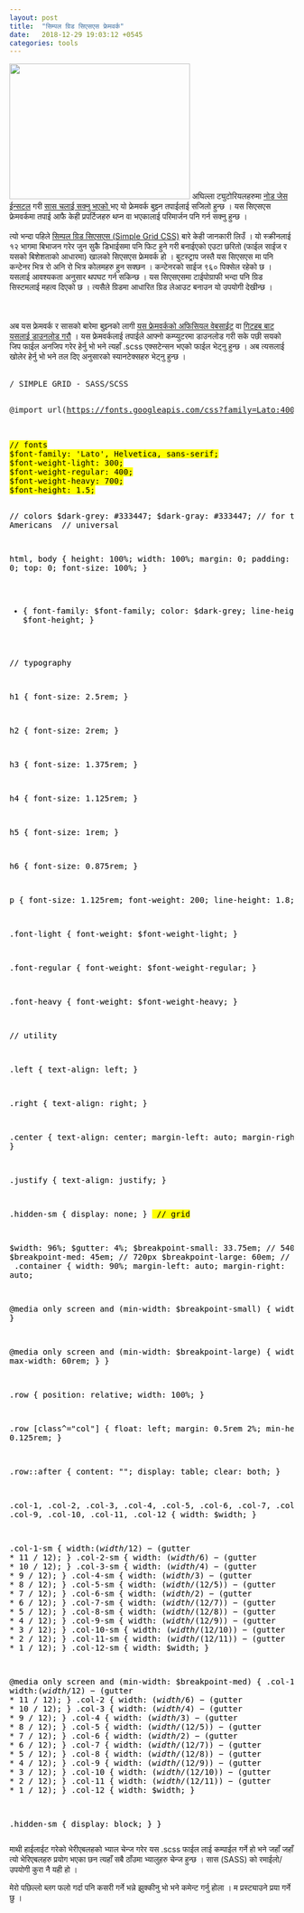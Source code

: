 ```yaml
---
layout: post
title:  "सिम्पल ग्रिड सिएसएस फ्रेमवर्क"
date:   2018-12-29 19:03:12 +0545
categories: tools
---
```


<img border="0" data-original-height="900" data-original-width="1200" height="240" src="https://4.bp.blogspot.com/-27z-vrf3-fo/XCehu62-_LI/AAAAAAAAFro/Hw2aRE7etp0TR6MA7jBczFjXWAdMOK8XACLcBGAs/s320/simple-grid-css.png" width="320" />
अघिल्ला ट्युटोरियलहरुमा <a href="https://www.enepal.com.np/2018/12/how-to-install-nmp.html" target="_blank">नोड जेस ईन्सटल</a> गरी <a href="https://www.enepal.com.np/2018/12/conditional-css.html" target="_blank">सास चलाई सक्नु भएको </a>भए यो फ्रेमवर्क बुझ्न तपाईलाई सजिलो हुन्छ । यस सिएसएस फ्रेमवर्कमा तपाई आफै केही प्रपर्टिजहरु थप्न वा भएकालाई परिमार्जन पनि गर्न सक्नु हुन्छ ।<br />
<br />
त्यो भन्दा पहिले <a href="https://simplegrid.io/" target="_blank">सिम्पल ग्रिड सिएसएस (Simple Grid CSS)</a> बारे केही जानकारी लिउँ । यो स्क्रीनलाई १२ भागमा बिभाजन गरेर जुन सुकै डिभाईसमा पनि फिट हुने गरी बनाईएको एउटा छरितो (फाईल साईज र यसको बिशेशताको आधारमा) खालको सिएसएस फ्रेमवर्क हो । बुटस्ट्राप जस्तै यस सिएसएस मा पनि कन्टेनर भित्र रो अनि रो भित्र कोलमहरु हुन सक्छन । कन्टेनरको साईज ९६० पिक्सेल रहेको छ । यसलाई आवश्यकता अनुसार थपघट गर्न सकिन्छ । यस सिएसएसमा टाईपोग्राफी भन्दा पनि ग्रिड सिस्टमलाई महत्व दिएको छ । त्यसैले ग्रिडमा आधारित ग्रिड लेआउट बनाउन यो उपयोगी देखीन्छ ।<br />
<br />
<!--more--><br />
<br />
अब यस फ्रेमवर्क र सासको बारेमा बुझ्नको लागी <a href="https://simplegrid.io/" target="_blank">यस फ्रेमवर्कको अफिसियल वेबसाईट</a> वा <a href="https://github.com/zachacole/Simple-Grid" target="_blank">गिटहब बाट यसलाई डाउनलोड गरौ</a> । यस फ्रेमवर्कलाई तपाईले आफ्नो कम्प्युटरमा डाउनलोड गरी सके पछी सयको जिप फाईल अनजिप गरेर हेर्नु भो भने त्यहाँ .scss एक्सटेन्सन भएको फाईल भेट्नु हुन्छ । अब त्यसलाई खोलेर हेर्नु भो भने तल दिए अनुसारको स्यानटेक्सहरु भेट्नु हुन्छ ।<br />
<br />
<pre>/ SIMPLE GRID - SASS/SCSS

@import url(https://fonts.googleapis.com/css?family=Lato:400,300,300italic,400italic,700,700italic);

<mark>
// fonts
$font-family: 'Lato', Helvetica, sans-serif;
$font-weight-light: 300;
$font-weight-regular: 400;
$font-weight-heavy: 700;
$font-height: 1.5;


// colors
$dark-grey: #333447;
$dark-gray: #333447; // for the Americans
</mark>
// universal

html,
body {
  height: 100%;
  width: 100%;
  margin: 0;
  padding: 0;
  left: 0;
  top: 0;
  font-size: 100%;
}

* {
  font-family: $font-family;
  color: $dark-grey;
  line-height: $font-height;
}

// typography

h1 {
  font-size: 2.5rem;
}

h2 {
  font-size: 2rem;
}

h3 {
  font-size: 1.375rem;
}

h4 {
  font-size: 1.125rem;
}

h5 {
  font-size: 1rem;
}

h6 {
  font-size: 0.875rem;
}

p {
  font-size: 1.125rem;
  font-weight: 200;
  line-height: 1.8;
}

.font-light {
  font-weight: $font-weight-light;
}

.font-regular {
  font-weight: $font-weight-regular;
}

.font-heavy {
  font-weight: $font-weight-heavy;
}

// utility

.left {
  text-align: left;
}

.right {
  text-align: right;
}

.center {
  text-align: center;
  margin-left: auto;
  margin-right: auto;
}

.justify {
  text-align: justify;
}

.hidden-sm {
  display: none;
}
<mark>
// grid

$width: 96%;
$gutter: 4%;
$breakpoint-small: 33.75em; // 540px
$breakpoint-med: 45em; // 720px
$breakpoint-large: 60em; // 960px
</mark>
.container {
  width: 90%;
  margin-left: auto;
  margin-right: auto;

  @media only screen and (min-width: $breakpoint-small) {
    width: 80%;
  }

  @media only screen and (min-width: $breakpoint-large) {
    width: 75%;
    max-width: 60rem;
  }
}

.row {
  position: relative;
  width: 100%;
}

.row [class^="col"] {
  float: left;
  margin: 0.5rem 2%;
  min-height: 0.125rem;
}

.row::after {
  content: "";
  display: table;
  clear: both;
}

.col-1,
.col-2,
.col-3,
.col-4,
.col-5,
.col-6,
.col-7,
.col-8,
.col-9,
.col-10,
.col-11,
.col-12 {
  width: $width;
}

.col-1-sm { width:($width / 12) - ($gutter * 11 / 12); }
.col-2-sm { width: ($width / 6) - ($gutter * 10 / 12); }
.col-3-sm { width: ($width / 4) - ($gutter * 9 / 12); }
.col-4-sm { width: ($width / 3) - ($gutter * 8 / 12); }
.col-5-sm { width: ($width / (12 / 5)) - ($gutter * 7 / 12); }
.col-6-sm { width: ($width / 2) - ($gutter * 6 / 12); }
.col-7-sm { width: ($width / (12 / 7)) - ($gutter * 5 / 12); }
.col-8-sm { width: ($width / (12 / 8)) - ($gutter * 4 / 12); }
.col-9-sm { width: ($width / (12 / 9)) - ($gutter * 3 / 12); }
.col-10-sm { width: ($width / (12 / 10)) - ($gutter * 2 / 12); }
.col-11-sm { width: ($width / (12 / 11)) - ($gutter * 1 / 12); }
.col-12-sm { width: $width; }

@media only screen and (min-width: $breakpoint-med) {
  .col-1 { width:($width / 12) - ($gutter * 11 / 12); }
  .col-2 { width: ($width / 6) - ($gutter * 10 / 12); }
  .col-3 { width: ($width / 4) - ($gutter * 9 / 12); }
  .col-4 { width: ($width / 3) - ($gutter * 8 / 12); }
  .col-5 { width: ($width / (12 / 5)) - ($gutter * 7 / 12); }
  .col-6 { width: ($width / 2) - ($gutter * 6 / 12); }
  .col-7 { width: ($width / (12 / 7)) - ($gutter * 5 / 12); }
  .col-8 { width: ($width / (12 / 8)) - ($gutter * 4 / 12); }
  .col-9 { width: ($width / (12 / 9)) - ($gutter * 3 / 12); }
  .col-10 { width: ($width / (12 / 10)) - ($gutter * 2 / 12); }
  .col-11 { width: ($width / (12 / 11)) - ($gutter * 1 / 12); }
  .col-12 { width: $width; }

  .hidden-sm {
    display: block;
  }
}
</pre>
माथी हाईलाईट गरेको भेरीएबलहको भ्याल चेन्ज गरेर यस .scss फाईल लाई कम्पाईल गर्ने हो भने जहाँ जहाँ त्यो भेरिएबलहरु प्रयोग भएका छन त्यहाँ सबै ठाँउमा भ्यालुहरु चेन्ज हुन्छ । सास (SASS) को रमाईलो/उपयोगी कुरा नै यही हो । 

मेरो पछिल्लो ब्लग फलो गर्दा पनि कसरी गर्ने भन्ने झुक्कीनु भो भने कमेन्ट गर्नु होला । म प्रस्ट्याउने प्रया गर्ने छु । 

